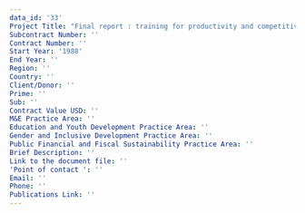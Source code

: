 ```yaml
---
data_id: '33'
Project Title: "Final report : training for productivity and competitiveness -- a study of FEPADE's role\r\n 1988, Other USAID Supported Study/Document   \r\n"
Subcontract Number: ''
Contract Number: ''
Start Year: '1988'
End Year: ''
Region: ''
Country: ''
Client/Donor: ''
Prime: ''
Sub: ''
Contract Value USD: ''
M&E Practice Area: ''
Education and Youth Development Practice Area: ''
Gender and Inclusive Development Practice Area: ''
Public Financial and Fiscal Sustainability Practice Area: ''
Brief Description: ''
Link to the document file: ''
'Point of contact ': ''
Email: ''
Phone: ''
Publications Link: ''
---
```


